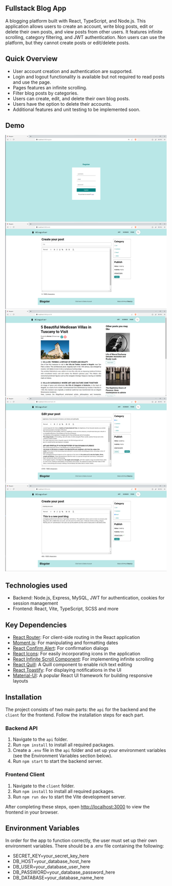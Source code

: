 ## Fullstack Blog App

A blogging platform built with React, TypeScript, and Node.js. This application allows users to create an account, write blog posts, edit or delete their own posts, and view posts from other users. It features infinite scrolling, category filtering, and JWT authentication. Non users can use the platform, but they cannot create posts or edit/delete posts.

## Quick Overview

- User account creation and authentication are supported.
- Login and logout functionality is available but not required to read posts and use the page.
- Pages features an infinite scrolling.
- Filter blog posts by categories.
- Users can create, edit, and delete their own blog posts.
- Users have the option to delete their accounts.
- Additional features and unit testing to be implemented soon.

## Demo

![Demo](./client/public/demo/1.png)
![Demo](./client/public/demo/2.png)
![Demo](./client/public/demo/3.png)
![Demo](./client/public/demo/4.png)
![Demo](./client/public/demo/5.png)

## Technologies used

- Backend: Node.js, Express, MySQL, JWT for authentication, cookies for session management
- Frontend: React, Vite, TypeScript, SCSS and more

## Key Dependencies

- [React Router](https://reactrouter.com/): For client-side routing in the React application
- [Moment.js](https://momentjs.com/): For manipulating and formatting dates
- [React Confirm Alert](https://www.npmjs.com/package/react-confirm-alert): For confirmation dialogs
- [React Icons](https://react-icons.github.io/react-icons/): For easily incorporating icons in the application
- [React Infinite Scroll Component](https://www.npmjs.com/package/react-infinite-scroll-component): For implementing infinite scrolling
- [React Quill](https://www.npmjs.com/package/react-quill): A Quill component to enable rich text editing
- [React Toastify](https://www.npmjs.com/package/react-toastify): For displaying notifications in the UI
- [Material-UI](https://material-ui.com/): A popular React UI framework for building responsive layouts

## Installation

The project consists of two main parts: the `api` for the backend and the `client` for the frontend. Follow the installation steps for each part.

### Backend API

1. Navigate to the `api` folder.
2. Run `npm install` to install all required packages.
3. Create a `.env` file in the `api` folder and set up your environment variables (see the Environment Variables section below).
4. Run `npm start` to start the backend server.

### Frontend Client

1. Navigate to the `client` folder.
2. Run `npm install` to install all required packages.
3. Run `npm run dev` to start the Vite development server.

After completing these steps, open [http://localhost:3000](http://localhost:3000) to view the frontend in your browser.

## Environment Variables

In order for the app to function correctly, the user must set up their own environment variables. There should be a .env file containing the following:

- SECRET_KEY=your_secret_key_here
- DB_HOST=your_database_host_here
- DB_USER=your_database_user_here
- DB_PASSWORD=your_database_password_here
- DB_DATABASE=your_database_name_here
